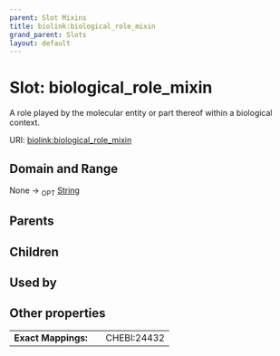 ```yaml
---
parent: Slot Mixins
title: biolink:biological_role_mixin
grand_parent: Slots
layout: default
---
```


# Slot: biological_role_mixin


A role played by the molecular entity or part thereof within a biological context.

URI: [biolink:biological_role_mixin](https://w3id.org/biolink/vocab/biological_role_mixin)

## Domain and Range

None ->  <sub>OPT</sub> [String](types/String.md)

## Parents


## Children


## Used by


## Other properties

|  |  |  |
| --- | --- | --- |
| **Exact Mappings:** | | CHEBI:24432 |


